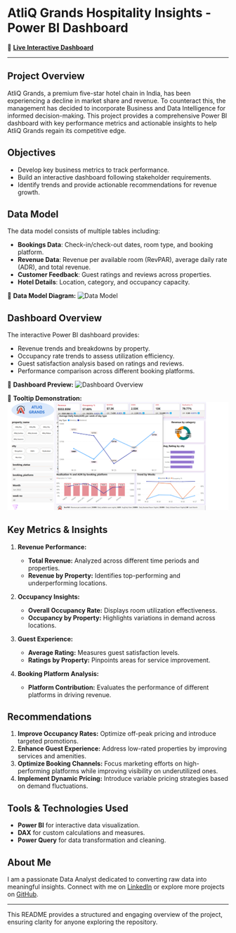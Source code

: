# **AtliQ Grands Hospitality Insights - Power BI Dashboard**

🔗 **[Live Interactive Dashboard](https://app.powerbi.com/view?r=eyJrIjoiOTZkZDU5YTMtNWJiNS00N2U2LWI4NWMtY2QwOTAxMjBhZDNiIiwidCI6ImM2ZTU0OWIzLTVmNDUtNDAzMi1hYWU5LWQ0MjQ0ZGM1YjJjNCJ9)**

---
## **Project Overview**
AtliQ Grands, a premium five-star hotel chain in India, has been experiencing a decline in market share and revenue. To counteract this, the management has decided to incorporate Business and Data Intelligence for informed decision-making. This project provides a comprehensive Power BI dashboard with key performance metrics and actionable insights to help AtliQ Grands regain its competitive edge.

## **Objectives**
- Develop key business metrics to track performance.
- Build an interactive dashboard following stakeholder requirements.
- Identify trends and provide actionable recommendations for revenue growth.

## **Data Model**
The data model consists of multiple tables including:
- **Bookings Data**: Check-in/check-out dates, room type, and booking platform.
- **Revenue Data**: Revenue per available room (RevPAR), average daily rate (ADR), and total revenue.
- **Customer Feedback**: Guest ratings and reviews across properties.
- **Hotel Details**: Location, category, and occupancy capacity.

📌 **Data Model Diagram:**
![Data Model](Data_Model/data_model.png)

## **Dashboard Overview**
The interactive Power BI dashboard provides:
- Revenue trends and breakdowns by property.
- Occupancy rate trends to assess utilization efficiency.
- Guest satisfaction analysis based on ratings and reviews.
- Performance comparison across different booking platforms.

📌 **Dashboard Preview:**
![Dashboard Overview](Report_Details/Atliq_grand_Data_analysis.jpg)

📌 **Tooltip Demonstration:**
![Hover Example](Report_Details/Hover.png)

## **Key Metrics & Insights**
1. **Revenue Performance:**
   - **Total Revenue:** Analyzed across different time periods and properties.
   - **Revenue by Property:** Identifies top-performing and underperforming locations.
   
2. **Occupancy Insights:**
   - **Overall Occupancy Rate:** Displays room utilization effectiveness.
   - **Occupancy by Property:** Highlights variations in demand across locations.

3. **Guest Experience:**
   - **Average Rating:** Measures guest satisfaction levels.
   - **Ratings by Property:** Pinpoints areas for service improvement.

4. **Booking Platform Analysis:**
   - **Platform Contribution:** Evaluates the performance of different platforms in driving revenue.

## **Recommendations**
1. **Improve Occupancy Rates:** Optimize off-peak pricing and introduce targeted promotions.
2. **Enhance Guest Experience:** Address low-rated properties by improving services and amenities.
3. **Optimize Booking Channels:** Focus marketing efforts on high-performing platforms while improving visibility on underutilized ones.
4. **Implement Dynamic Pricing:** Introduce variable pricing strategies based on demand fluctuations.

## **Tools & Technologies Used**
- **Power BI** for interactive data visualization.
- **DAX** for custom calculations and measures.
- **Power Query** for data transformation and cleaning.

## **About Me**
I am a passionate Data Analyst dedicated to converting raw data into meaningful insights. Connect with me on [LinkedIn](#) or explore more projects on [GitHub](#).

---

This README provides a structured and engaging overview of the project, ensuring clarity for anyone exploring the repository.
